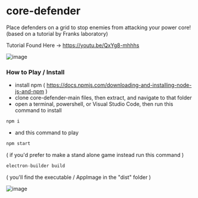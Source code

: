 # core-defender
Place defenders on a grid to stop enemies from attacking your power core! 
(based on a tutorial by Franks laboratory)

Tutorial Found Here ->
https://youtu.be/QxYg8-mhhhs

![image](https://user-images.githubusercontent.com/11281480/128648681-3f692876-b62f-487b-8421-e24ab42373f0.png)

### How to Play / Install
* install npm ( https://docs.npmjs.com/downloading-and-installing-node-js-and-npm )
* clone core-defender-main files, then extract, and navigate to that folder
* open a terminal, powershell, or Visual Studio Code, then run this command to install

```js
npm i
```
* and this command to play

```js
npm start
```

( if you'd prefer to make a stand alone game instead run this command )


```js
electron-builder build
```

( you'll find the executable / AppImage in the "dist" folder )

![image](https://user-images.githubusercontent.com/11281480/128802747-ec814034-cc92-4dc9-872a-5a4c6f0bb175.png)



